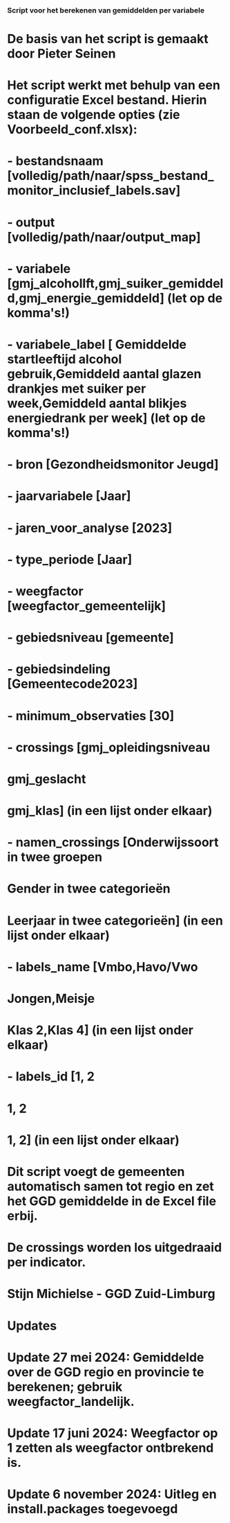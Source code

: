 ### Script voor het berekenen van gemiddelden per variabele
#
# De basis van het script is gemaakt door Pieter Seinen 
# Het script werkt met behulp van een configuratie Excel bestand. Hierin staan de volgende opties (zie Voorbeeld_conf.xlsx):
# - bestandsnaam	[volledig/path/naar/spss_bestand_monitor_inclusief_labels.sav]
# - output [volledig/path/naar/output_map]	
# - variabele	[gmj_alcohollft,gmj_suiker_gemiddeld,gmj_energie_gemiddeld] (let op de komma's!)
# - variabele_label	[	Gemiddelde startleeftijd alcohol gebruik,Gemiddeld aantal glazen drankjes met suiker per week,Gemiddeld aantal blikjes energiedrank per week] (let op de komma's!)
# - bron [Gezondheidsmonitor Jeugd]	
# - jaarvariabele	[Jaar] 
# - jaren_voor_analyse [2023]	
# - type_periode [Jaar]	
# - weegfactor [weegfactor_gemeentelijk]	
# - gebiedsniveau	[gemeente] 
# - gebiedsindeling	[Gemeentecode2023]
# - minimum_observaties	[30]
# - crossings	[gmj_opleidingsniveau
#             gmj_geslacht
#             gmj_klas] (in een lijst onder elkaar)
# - namen_crossings	[Onderwijssoort in twee groepen
#                    Gender in twee categorieën
#                    Leerjaar in twee categorieën] (in een lijst onder elkaar)
# - labels_name	[Vmbo,Havo/Vwo
#               Jongen,Meisje
#               Klas 2,Klas 4] (in een lijst onder elkaar)
# - labels_id [1, 2
#              1, 2
#              1, 2] (in een lijst onder elkaar)
# Dit script voegt de gemeenten automatisch samen tot regio en zet het GGD gemiddelde in de Excel file erbij.
# De crossings worden los uitgedraaid per indicator.
#
# Stijn Michielse - GGD Zuid-Limburg
# 
# Updates
# Update 27 mei 2024: Gemiddelde over de GGD regio en provincie te berekenen; gebruik weegfactor_landelijk.
# Update 17 juni 2024: Weegfactor op 1 zetten als weegfactor ontbrekend is.
# Update 6 november 2024: Uitleg en install.packages toegevoegd 
